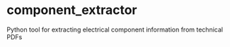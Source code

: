 # component_extractor
Python tool for extracting electrical component information from technical PDFs
